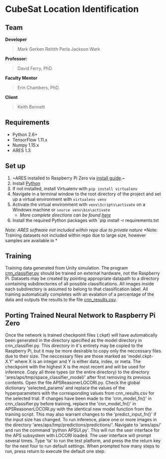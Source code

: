 # CubeSat Location Identification

## Team

**Developer**
> Mark Gerken
> Rohith Perla
> Jackson Wark


**Professor:**
> David Ferry, PhD.

**Faculty Mentor**
> Erin Chambers, PhD.

**Client**
> Keith Bennett

## Requirements
- Python 2.6+
- TensorFlow 1.11.x
- Numpy 1.15.x
- ARES 1.3

## Set up

1. ~ARES installed to Raspberry Pi Zero via [install guide](https://github.com/gerkenma/Position-Detection).~
2. Install [Python](https://www.python.org/downloads/)
3. If not installed, install Virtualenv with `pip install virtualenv`
4. Navigate in a terminal window to the root directory of the project and set up a virtual environment with `virtualenv venv`
5. Activate the virtual environment with `venv\Scripts\activate` on a Windows machine or `source venv\bin\activate`
	- *More complete directions can be found [here](https://virtualenv.pypa.io/en/stable/userguide/#activate-script)*
6. Install the required Python packages with `pip install -r requirements.txt

*Note: ARES software not included within repo due to private nature*
*Note: Training datasets not included within repo due to large size, however samples are available in * 

## Training

Training data generated from Unity simulation. The program [cnn_classifier.py](https://github.com/gerkenma/Position-Detection/blob/master/cnn_files/cnn_classifier.py) should be trained on external hardware, not the Raspberry Pi. Datasets may be created by pointing appropriate datapath to a directory containing subdirectories of all possible classifications. All images inside each subdirectory is assumed to belong to that classification label. All training automatically completes with an evalation of a percentage of the data and outputs the results to the file [cnn_results.csv](https://github.com/gerkenma/Position-Detection/blob/master/cnn_files/cnn_results.csv).

## Porting Trained Neural Network to Raspberry Pi Zero

Once the network is trained checkpoint files (.ckpt) will have automatically been generated in the directory specified as the model directory in cnn_classifier.py. This directory in it's entirety may be copied to the Raspberry Pi, but it may be more desirable to copy only the neccessary files due to their size. The neccessary files are those marked as 'model.ckpt-X.Y' where X is an integer and Y is either data, index, or meta. The checkpoint with the highest X is the most recent and will be used for inference. Copy all three types (or the entire directory) to the directory 'ares/aps/tmp/space_classifier_model/' after first removing its previous contents. Open the file APSReasonerLOCORI.py. Check the global dictionary 'selected_params' and replace the values of the hyperparameters with the corresponding values from cnn_results.csv for the selected trial. If changes have been made to the 'cnn_model_fn()' in cnn_classifier.py before training, replace the 'cnn_model_fn()' in APSReasonerLOCORI.py with the identical new model function from the training script. This may also warrant changes to the 'predict_input_fn()' if the input size has changed. To run inference, place one or more images in the directory 'ares/aps/tmp/predictions/predictions/'. Navigate to 'ares/aps/' and run the command 'python APSUI.py'. This will run the user interface for the APS subsystem with LOCORI loaded. The user interface will prompt several times. Type 'ta' to run the test platform, and press the the return key for the next four to run default settings. When prompted how many steps to run, press return to execute the default one step. 
